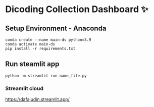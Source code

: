 # Dicoding Collection Dashboard ✨

## Setup Environment - Anaconda
```
conda create --name main-ds python=3.9
conda activate main-ds
pip install -r requirements.txt
```

## Run steamlit app
```
python -m streamlit run name_file.py
```

### Streamlit cloud
https://dafajudin.streamlit.app/